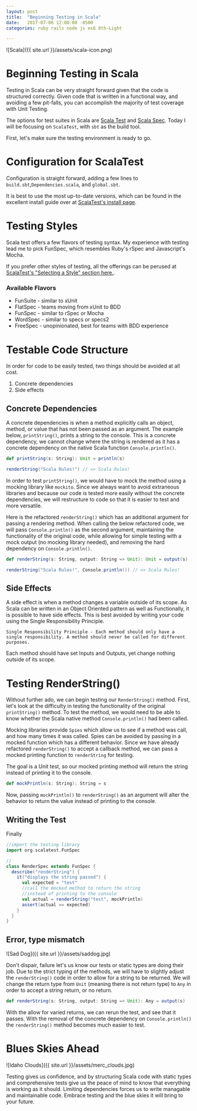 ```yaml
---
layout: post
title:  "Beginning Testing in Scala"
date:   2017-07-06 12:00:00 -0500
categories: ruby rails node js es6 8th-Light

---
```


![Scala]({{ site.url }}/assets/scala-icon.png)
# Beginning Testing in Scala
Testing in Scala can be very straight forward given that the code is structured correctly. Given code that is written in a functional way, and avoiding a few pit-falls, you can accomplish the majority of test coverage with Unit Testing.

The options for test suites in Scala are [Scala Test][scalatest] and [Scala Spec][scalaspec].  Today I will be focusing on ```ScalaTest```, with ```sbt``` as the build tool.

First, let's make sure the testing environment is ready to go. 

# Configuration for ScalaTest

Configuration is straight forward, adding a few lines to ```build.sbt```,```Dependencies.scala```, and ```global.sbt```.

It is best to use the most up-to-date versions, which can be found in the excellent install guide over at [ScalaTest's install page][scalatest].

# Testing Styles

Scala test offers a few flavors of testing syntax. My experience with testing lead me to pick FunSpec, which resembles Ruby's rSpec and Javascript's Mocha. 

If you prefer other styles of testing, all the offerings can be perused at [ScalaTest's "Selecting a Style" section here.][scalaSelectTest].

### Available Flavors
- FunSuite - similar to xUnit
- FlatSpec - teams moving from xUnit to BDD
- FunSpec - similar to rSpec or Mocha
- WordSpec - similar to specs or specs2
- FreeSpec - unopinionated, best for teams with BDD experience

# Testable Code Structure
In order for code to be easily tested, two things should be avoided at all cost.  

1. Concrete dependencies
2. Side effects

## Concrete Dependencies
A concrete dependencies is when a method explicitly calls an object, method, or value that has not been passed as an argument. The example below, ```printString()```, prints a string to the console.  This is a concrete dependency, we cannot change where the string is rendered as it has a concrete dependency on the native Scala function ```Console.println()```. 

``` scala
def printString(s: String): Unit = println(s)

renderString("Scala Rules!") // => Scala Rules!
```

In order to test ```printString()```, we would have to mock the method using a mocking library like ```mockito```.  Since we always want to avoid extraneous libraries and because our code is tested more easily without the concrete dependencies, we will restructure to code so that it is easier to test and more versatile. 

Here is the refactored ```renderString()``` which has an additional argument for passing a rendering method. When calling the below refactored code, we will pass ```Console.println()``` as the second argument, maintaining the functionality of the original code, while allowing for simple testing with a mock output (no mocking library needed), and removing the hard dependency on ```Console.println()```.

``` scala
def renderString(s: String, output: String => Unit): Unit = output(s)

renderString("Scala Rules!", Console.println()) // => Scala Rules!
```



## Side Effects
A side effect is when a method changes a variable outside of its scope.  As Scala can be written in an Object Oriented pattern as well as Functionally, it is possible to have side effects.  This is best avoided by writing your code using the Single Responsibility Principle. 

```
Single Responsibility Principle - Each method should only have a single responsibility. A method should never be called for different purposes.
```

Each method should have set Inputs and Outputs, yet change nothing outside of its scope.

# Testing RenderString()


Without further ado, we can begin testing our ```RenderString()``` method. First, let's look at the difficulty in testing the functionality of the original ```printString()``` method. To test the method, we would need to be able to know whether the Scala native method ```Console.println()``` had been called. 

Mocking libraries provide ```Spies``` which allow us to see if a method was call, and how many times it was called.  Spies can be avoided by passing in a mocked function which has a different behavior.  Since we have already refactored ```renderString()``` to accept a callback method, we can pass a mocked printing function to ```renderString``` for testing.

The goal is a Unit test, so our mocked printing method will return the string instead of printing it to the console.

``` scala 
def mockPrintln(s: String): String = s
```

Now, passing ```mockPrintln()``` to ```renderString()``` as an argument will alter the behavior to return the value instead of printing to the console.  

## Writing the Test
Finally 

``` scala 
//import the testing library
import org.scalatest.FunSpec

//
class RenderSpec extends FunSpec {
  describe("renderString") {
    it("displays the string passed") {
      val expected = "test"
      //call the mocked method to return the string
      //instead of printing to the console
      val actual = renderString("test", mockPrintln)
      assert(actual == expected)
    }
  }
}
```



## Error, type mismatch

![Sad Dog]({{ site.url }}/assets/saddog.jpg)

Don't dispair, failure let's us know our tests or static types are doing their job. Due to the strict typing of the methods, we will have to slightly adjust the ```renderString()``` code in order to allow for a string to be returned.  We will change the return type from ```Unit``` (meaning there is not return type) to ```Any``` in order to accept a string return, or no return.

``` scala 
def renderString(s: String, output: String => Unit): Any = output(s)
```

With the allow for varied returns, we can rerun the test, and see that it passes.  With the removal of the concrete dependency on ```Console.println()``` the ```renderString()``` method becomes much easier to test.  

# Blues Skies Ahead

![Idaho Clouds]({{ site.url }}/assets/merc_clouds.jpg)

Testing gives us confidence, and by structuring Scala code with static types and comprehensive tests give us the peace of mind to know that everything is working as it should.  Limiting dependencies forces us to write managable and maintainable code.  Embrace testing and the blue skies it will bring to your future.







[scalatest]: http://www.scalatest.org/
[scalaTestInstall]: http://www.scalatest.org/install
[scalaSelectTest]: http://www.scalatest.org/user_guide/selecting_a_style
[scalaspec]: https://etorreborre.github.io/specs2/